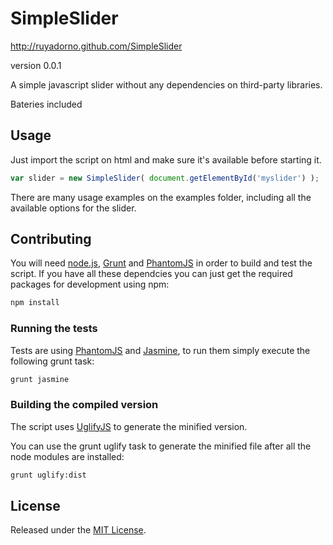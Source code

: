 SimpleSlider
============

http://ruyadorno.github.com/SimpleSlider

version 0.0.1

A simple javascript slider without any dependencies on third-party libraries.

Bateries included


## Usage ##

Just import the script on html and make sure it's available before starting it.

```js
var slider = new SimpleSlider( document.getElementById('myslider') );
```

There are many usage examples on the examples folder, including all the available options for the slider.


## Contributing ##

You will need [node.js](http://nodejs.org/), [Grunt](gruntjs.com) and [PhantomJS](http://phantomjs.org/) in order to build and test the script. If you have all these dependcies you can just get the required packages for development using npm:

```sh
npm install
```

### Running the tests

Tests are using [PhantomJS](http://phantomjs.org/) and [Jasmine](http://jasmine.github.io/), to run them simply execute the following grunt task:

```sh
grunt jasmine
```

### Building the compiled version

The script uses [UglifyJS](http://lisperator.net/uglifyjs/) to generate the minified version.

You can use the grunt uglify task to generate the minified file after all the node modules are installed:

```sh
grunt uglify:dist
```


## License ##

Released under the [MIT License](http://www.opensource.org/licenses/mit-license.php).

